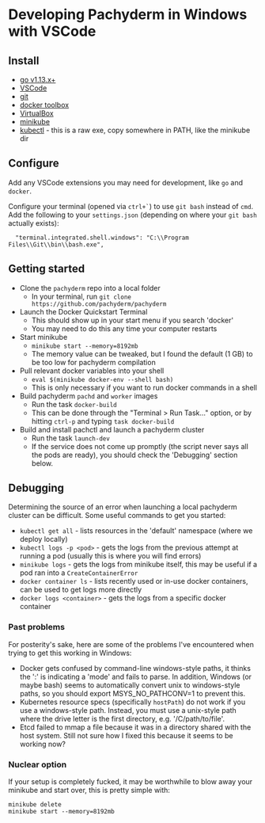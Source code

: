 # Developing Pachyderm in Windows with VSCode

## Install

-   [go v1.13.x+](https://golang.org/dl/)
-   [VSCode](https://code.visualstudio.com/download)
-   [git](https://git-scm.com/download/win)
-   [docker toolbox](https://github.com/docker/toolbox/releases)
-   [VirtualBox](https://www.virtualbox.org/wiki/Downloads)
-   [minikube](https://kubernetes.io/docs/tasks/tools/install-minikube/#install-minikube-using-an-installer-executable)
-   [kubectl](https://kubernetes.io/docs/tasks/tools/install-kubectl/) - this is
    a raw exe, copy somewhere in PATH, like the minikube dir

## Configure

Add any VSCode extensions you may need for development, like `go` and `docker`.

Configure your terminal (opened via `` ctrl+` ``) to use `git bash` instead of
`cmd`. Add the following to your `settings.json` (depending on where your
`git bash` actually exists):

```
  "terminal.integrated.shell.windows": "C:\\Program Files\\Git\\bin\\bash.exe",
```

## Getting started

-   Clone the `pachyderm` repo into a local folder
    -   In your terminal, run `git clone https://github.com/pachyderm/pachyderm`
-   Launch the Docker Quickstart Terminal
    -   This should show up in your start menu if you search 'docker'
    -   You may need to do this any time your computer restarts
-   Start minikube
    -   `minikube start --memory=8192mb`
    -   The memory value can be tweaked, but I found the default (1 GB) to be
        too low for pachyderm compilation
-   Pull relevant docker variables into your shell
    -   `eval $(minikube docker-env --shell bash)`
    -   This is only necessary if you want to run docker commands in a shell
-   Build pachyderm `pachd` and `worker` images
    -   Run the task `docker-build`
    -   This can be done through the "Terminal > Run Task..." option, or by
        hitting `ctrl-p` and typing `task docker-build`
-   Build and install pachctl and launch a pachyderm cluster
    -   Run the task `launch-dev`
    -   If the service does not come up promptly (the script never says all the
        pods are ready), you should check the 'Debugging' section below.

## Debugging

Determining the source of an error when launching a local pachyderm cluster can
be difficult. Some useful commands to get you started:

-   `kubectl get all` - lists resources in the 'default' namespace (where we
    deploy locally)
-   `kubectl logs -p <pod>` - gets the logs from the previous attempt at running
    a pod (usually this is where you will find errors)
-   `minikube logs` - gets the logs from minikube itself, this may be useful if
    a pod ran into a `CreateContainerError`
-   `docker container ls` - lists recently used or in-use docker containers, can
    be used to get logs more directly
-   `docker logs <container>` - gets the logs from a specific docker container

### Past problems

For posterity's sake, here are some of the problems I've encountered when trying
to get this working in Windows:

-   Docker gets confused by command-line windows-style paths, it thinks the ':'
    is indicating a 'mode' and fails to parse. In addition, Windows (or maybe
    bash) seems to automatically convert unix to windows-style paths, so you
    should export MSYS_NO_PATHCONV=1 to prevent this.
-   Kubernetes resource specs (specifically `hostPath`) do not work if you use a
    windows-style path. Instead, you must use a unix-style path where the drive
    letter is the first directory, e.g. '/C/path/to/file'.
-   Etcd failed to mmap a file because it was in a directory shared with the
    host system. Still not sure how I fixed this because it seems to be working
    now?

### Nuclear option

If your setup is completely fucked, it may be worthwhile to blow away your
minikube and start over, this is pretty simple with:

```
minikube delete
minikube start --memory=8192mb
```
